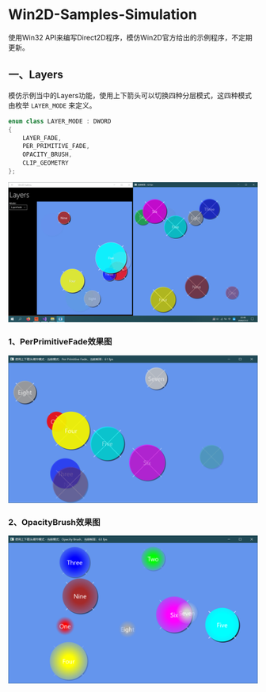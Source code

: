 # Win2D-Samples-Simulation
使用Win32 API来编写Direct2D程序，模仿Win2D官方给出的示例程序，不定期更新。

## 一、Layers
模仿示例当中的Layers功能，使用上下箭头可以切换四种分层模式，这四种模式由枚举 `LAYER_MODE` 来定义。

``` cpp
enum class LAYER_MODE : DWORD
{
	LAYER_FADE,
	PER_PRIMITIVE_FADE,
	OPACITY_BRUSH,
	CLIP_GEOMETRY
};
```

![截图](Layers/Layers.png)

### 1、PerPrimitiveFade效果图

![截图](Layers/PerPrimitive.png)

### 2、OpacityBrush效果图

![截图](Layers/OpacityBrush.png)
